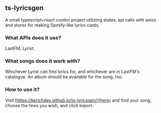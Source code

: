 ## ts-lyricsgen
A small typescript+react combo project utilizing states, api calls with axios and stores for making Spotify-like lyrics cards.

### What APIs does it use?
LastFM, Lyrist.

### What songs does it work with?
Whichever Lyrist can find lyrics for, and whichever are in LastFM's catalogue. An album should be available for the song, too.

### How to use it?
Visit [https://kerichdev.github.io/ts-lyricsgen/](here) and find your song, choose the lines you wish, and click export.
